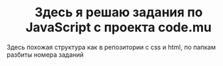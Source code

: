 <h1 align="center">Здесь я решаю задания по JavaScript с проекта code.mu</h1>
<p align="left">Здесь похожая структура как в репозитории с css и html, по папкам разбиты номера заданий</p>

